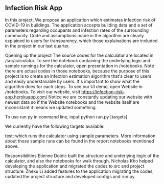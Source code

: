 ## Infection Risk App
In this project, We propose an application which estimates infection risk of COVID-19 in buildings. The application accepts building data and a set of parameters regarding occupants and infection rates of the surrounding community. Code and assumptions made in the algorithm are clearly explained to users for transparency, which those explainations are included in the project in our last quarter. 

Opening up the project
The source codes for the calculator are located in /src/calculator. To see the notebook containing the underlying logic and sample runnings for the calculator, open presentation in /notebooks. Note there are actual codes in those notebooks, because the purpose of this project is to create an infection estimation algorithm that's clear to users and easily understanable by users. It's important to show what the algorithm does for each steps. To see our UI demo, open Website in /notebooks. To visit our website, visit https://infection-risk-app.herokuapp.com/ Notice we are constantly updating our website with newest data so if the Website notebooks and the website itself are inconsistant it means we updated something. 

To use run.py in command line, input python run.py [targets].

We currently have the following targets available:

test: which runs the calculator using sample parameters.
More information about those sample runs can be found in the report notebooks mentioned above.

Responsibilities
Etienne Doidic built the structure and underlying logic of the calculator, and also the notebooks for walk through.
Nicholas Kho helped developing the application and migrated the codes to src and project structure.
Zhexu Li added features to the application migrating the codes, updated the project structure and developed configs and run.py.
